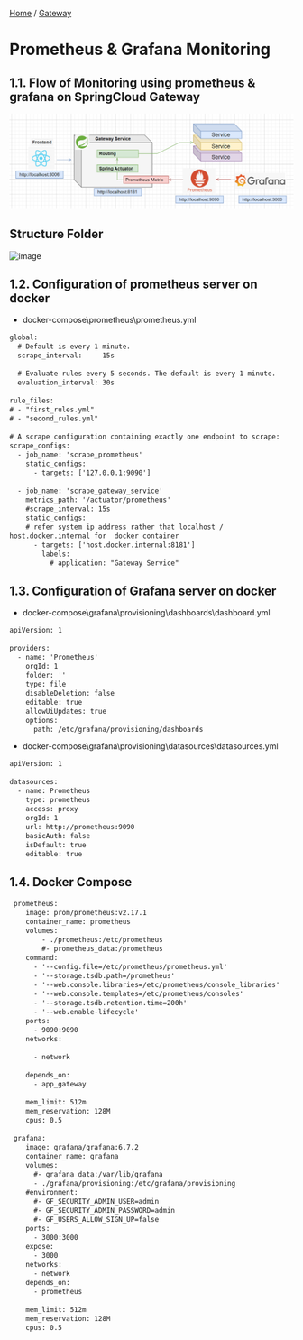[Home](https://github.com/springboot-microservices-project/) /
[Gateway](https://github.com/springboot-microservices-project/.github/blob/main/profile/page/gateway-service/readme.md)

# Prometheus & Grafana Monitoring

## 1.1. Flow of Monitoring using prometheus & grafana on SpringCloud Gateway
![alt text](https://github.com/springboot-microservices-project/.github/blob/main/profile/page/gateway-service/image/gw-actuator-prometheus-grafana-flow.png?raw=true)


## Structure Folder
![image](https://user-images.githubusercontent.com/11941308/235089084-045ba228-bf70-4bda-ac4a-db34b042eeee.png?raw=true)

## 1.2. Configuration of prometheus server on docker
- docker-compose\prometheus\prometheus.yml
```
global:
  # Default is every 1 minute.
  scrape_interval:     15s 
  
  # Evaluate rules every 5 seconds. The default is every 1 minute.
  evaluation_interval: 30s 

rule_files:
# - "first_rules.yml"
# - "second_rules.yml"

# A scrape configuration containing exactly one endpoint to scrape:
scrape_configs:
  - job_name: 'scrape_prometheus'
    static_configs:
      - targets: ['127.0.0.1:9090']

  - job_name: 'scrape_gateway_service'
    metrics_path: '/actuator/prometheus'
    #scrape_interval: 15s
    static_configs:
    # refer system ip address rather that localhost / host.docker.internal for  docker container     
      - targets: ['host.docker.internal:8181'] 
        labels:
          # application: "Gateway Service"       
```
## 1.3. Configuration of Grafana server on docker
- docker-compose\grafana\provisioning\dashboards\dashboard.yml
```
apiVersion: 1

providers:
  - name: 'Prometheus'
    orgId: 1
    folder: ''
    type: file
    disableDeletion: false
    editable: true
    allowUiUpdates: true
    options:
      path: /etc/grafana/provisioning/dashboards
```

- docker-compose\grafana\provisioning\datasources\datasources.yml
```
apiVersion: 1

datasources:
  - name: Prometheus
    type: prometheus
    access: proxy
    orgId: 1
    url: http://prometheus:9090
    basicAuth: false
    isDefault: true
    editable: true
```


## 1.4. Docker Compose
```
 prometheus:
    image: prom/prometheus:v2.17.1
    container_name: prometheus   
    volumes:
        - ./prometheus:/etc/prometheus
        #- prometheus_data:/prometheus
    command:
      - '--config.file=/etc/prometheus/prometheus.yml'
      - '--storage.tsdb.path=/prometheus'
      - '--web.console.libraries=/etc/prometheus/console_libraries'
      - '--web.console.templates=/etc/prometheus/consoles'
      - '--storage.tsdb.retention.time=200h'
      - '--web.enable-lifecycle'   
    ports:      
      - 9090:9090
    networks:
      
      - network
      
    depends_on:
      - app_gateway       
      
    mem_limit: 512m
    mem_reservation: 128M
    cpus: 0.5 

 grafana:
    image: grafana/grafana:6.7.2
    container_name: grafana
    volumes:
      #- grafana_data:/var/lib/grafana
      - ./grafana/provisioning:/etc/grafana/provisioning
    #environment:
      #- GF_SECURITY_ADMIN_USER=admin
      #- GF_SECURITY_ADMIN_PASSWORD=admin
      #- GF_USERS_ALLOW_SIGN_UP=false
    ports:
      - 3000:3000
    expose:
      - 3000
    networks:
      - network
    depends_on:
      - prometheus       
      
    mem_limit: 512m
    mem_reservation: 128M
    cpus: 0.5 
```



